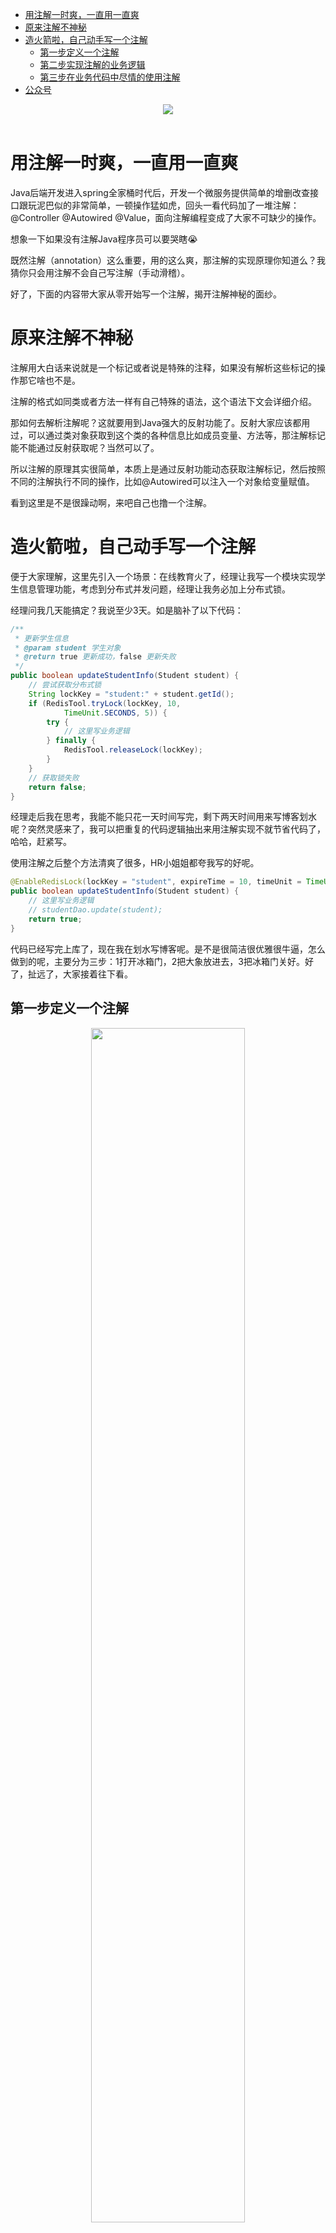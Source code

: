 <!-- MarkdownTOC -->

- [用注解一时爽，一直用一直爽](#用注解一时爽一直用一直爽)
- [原来注解不神秘](#原来注解不神秘)
- [造火箭啦，自己动手写一个注解](#造火箭啦自己动手写一个注解)
	- [第一步定义一个注解](#第一步定义一个注解)
	- [第二步实现注解的业务逻辑](#第二步实现注解的业务逻辑)
	- [第三步在业务代码中尽情的使用注解](#第三步在业务代码中尽情的使用注解)
- [公众号](#公众号)

<!-- /MarkdownTOC -->


<div align="center">  <img src="https://cdn.jsdelivr.net/gh/SmileLionCoder/assets@main/202010/20201023232517.png" width=""/> </div><br>

# 用注解一时爽，一直用一直爽

Java后端开发进入spring全家桶时代后，开发一个微服务提供简单的增删改查接口跟玩泥巴似的非常简单，一顿操作猛如虎，回头一看代码加了一堆注解：@Controller @Autowired @Value，面向注解编程变成了大家不可缺少的操作。

想象一下如果没有注解Java程序员可以要哭瞎😭

既然注解（annotation）这么重要，用的这么爽，那注解的实现原理你知道么？我猜你只会用注解不会自己写注解（手动滑稽）。

好了，下面的内容带大家从零开始写一个注解，揭开注解神秘的面纱。

# 原来注解不神秘

注解用大白话来说就是一个标记或者说是特殊的注释，如果没有解析这些标记的操作那它啥也不是。

注解的格式如同类或者方法一样有自己特殊的语法，这个语法下文会详细介绍。

那如何去解析注解呢？这就要用到Java强大的反射功能了。反射大家应该都用过，可以通过类对象获取到这个类的各种信息比如成员变量、方法等，那注解标记能不能通过反射获取呢？当然可以了。

所以注解的原理其实很简单，本质上是通过反射功能动态获取注解标记，然后按照不同的注解执行不同的操作，比如@Autowired可以注入一个对象给变量赋值。

看到这里是不是很躁动啊，来吧自己也撸一个注解。

# 造火箭啦，自己动手写一个注解

便于大家理解，这里先引入一个场景：在线教育火了，经理让我写一个模块实现学生信息管理功能，考虑到分布式并发问题，经理让我务必加上分布式锁。

经理问我几天能搞定？我说至少3天。如是脑补了以下代码：

```java
/**
 * 更新学生信息
 * @param student 学生对象
 * @return true 更新成功，false 更新失败
 */
public boolean updateStudentInfo(Student student) {
    // 尝试获取分布式锁
    String lockKey = "student:" + student.getId();
    if (RedisTool.tryLock(lockKey, 10,
            TimeUnit.SECONDS, 5)) {
        try {
            // 这里写业务逻辑
        } finally {
            RedisTool.releaseLock(lockKey);
        }
    }
    // 获取锁失败
    return false;
}
```

经理走后我在思考，我能不能只花一天时间写完，剩下两天时间用来写博客划水呢？突然灵感来了，我可以把重复的代码逻辑抽出来用注解实现不就节省代码了，哈哈，赶紧写。

使用注解之后整个方法清爽了很多，HR小姐姐都夸我写的好呢。
```java
@EnableRedisLock(lockKey = "student", expireTime = 10, timeUnit = TimeUnit.SECONDS, retryTimes = 5)
public boolean updateStudentInfo(Student student) {
    // 这里写业务逻辑
    // studentDao.update(student);
    return true;
}
```

代码已经写完上库了，现在我在划水写博客呢。是不是很简洁很优雅很牛逼，怎么做到的呢，主要分为三步：1打开冰箱门，2把大象放进去，3把冰箱门关好。好了，扯远了，大家接着往下看。

## 第一步定义一个注解

<div align="center">  <img src="https://cdn.jsdelivr.net/gh/SmileLionCoder/assets@main/202010/20201023233716.png" width="70%"/> </div><br>

一个注解可以简单拆解为三个部分：

第一部分：注解体

注解的定义有点类似于接口（interface），只不过前面一个加了一个@符号，这个千万不能省。

第二部分：注解变量

注解变量的语法有点类似于接口里面定义的方法，变量名后面带一对括号，不同的是注解变量后面可以有默认值。另外返回值只能是Java基本类型、String类型或者枚举类，不可以是对象类型。

第三部分：元注解

元注解（meta-annotation）说白了就是给注解加注解的注解，是不是有点晕了，这种注解是JDK提前内置好的，可以直接拿来用的。不太懂也没有关系反正数量也不多，总共就4个，我们背下来吧：@Target @Retention @Documented @Inherited

* Target注解

用来描述注解的使用范围，即被修饰的注解可以用在什么地方 。

注解可以用于修饰 packages、types（类、接口、枚举、注解类）、类成员（方法、构造方法、成员变量、枚举值）、方法参数和本地变量（如循环变量、catch参数），在定义注解类时使用了@Target 能够更加清晰的知道它能够被用来修饰哪些对象，具体的取值范围定义在ElementType.java 枚举类中。

比如上面我们写的Redis锁的注解就只能用于方法上了。

* Retention注解

用来描述注解保留的时间范围，即注解的生命周期。在 RetentionPolicy 枚举类中定义了三个周期：

```java
public enum RetentionPolicy {
    SOURCE, // 源文件保留
    CLASS,  // 编译期保留，默认值
    RUNTIME // 运行期保留，可通过反射去获取注解信息
}
```
像我们熟知的@Override注解就只能保留在源文件中，代码编译后注解就消失了。
比如上面我们写的Redis锁的注解就保留到了运行期，运行的时候可以通过反射获取信息。

* Documented注解

用来描述在使用 javadoc 工具为类生成帮助文档时是否要保留其注解信息，很简单不多解释了。

* Inherited注解

被Inherited注解修饰的注解具有继承性，如果父类使用了被@Inherited修饰的注解，则其子类将自动继承该注解。

好了，这一步我们已经将注解定义好了，但是这个注解如何工作呢？接着看。

## 第二步实现注解的业务逻辑

在第一步中我们发现定义的注解（@EnableRedisLock）中没有业务逻辑，只有一些变量，别忘了我们的注解是要使能Redis分布式锁的功能，那这个注解到底是怎么实现加锁和释放锁的功能呢？这个就需要我们借助反射的强大功能了。
```java
@Aspect
public class RedisLockAspect {
    @Around(value = "@annotation(com.smilelioncoder.EnableRedisLock)")
    public void handleRedisLock(ProceedingJoinPoint joinPoint)
            throws Throwable {
        // 通过反射获取到注解对象，可见反射非常重要的
        EnableRedisLock redisLock = ((MethodSignature) joinPoint.getSignature())
                .getMethod()
                .getAnnotation(EnableRedisLock.class);

        // 获取注解对象的变量值
        String lockKey = redisLock.lockKey();
        long expireTime = redisLock.expireTime();
        TimeUnit timeUnit = redisLock.timeUnit();
        int retryTimes = redisLock.retryTimes();

        // 获取锁
        if (tryLock(lockKey, expireTime, timeUnit, retryTimes)) {
            try {
                // 获取锁成功继续执行业务逻辑
                joinPoint.proceed();
            } finally {
                releseLock();
            }
        }
    }
}
```

这里借助了切面的功能，将EnableRedisLock注解作为一个切点，只要方法上标注了这个注解就会自动执行这里的代码逻辑。

通过反射机制拿到注解对象后就可以执行加锁解锁的常用逻辑啦。Redis实现分布式锁相信大家已经很熟悉了，这里就不在啰嗦了。

## 第三步在业务代码中尽情的使用注解

```java
@EnableRedisLock(lockKey = "student", expireTime = 10, timeUnit = TimeUnit.SECONDS, retryTimes = 5)
public void method1(Student student) {
    // 这里写业务逻辑
}
```
在需要加锁的方法上直接加上注解就可以啦，怎么样是不是很简单呀，赶紧在你的项目中运用起来吧。
好了，自己写一个注解的内容就介绍到这里了，学会了吗？

# 公众号
公众号比Github早一到两天更新，如果大家想要实时关注我更新的文章以及分享的干货，可以关注我的公众号。

<div align="center">  <img src="https://cdn.jsdelivr.net/gh/SmileLionCoder/assets@main/wechat-01.jpg" width=""/> </div><br>
